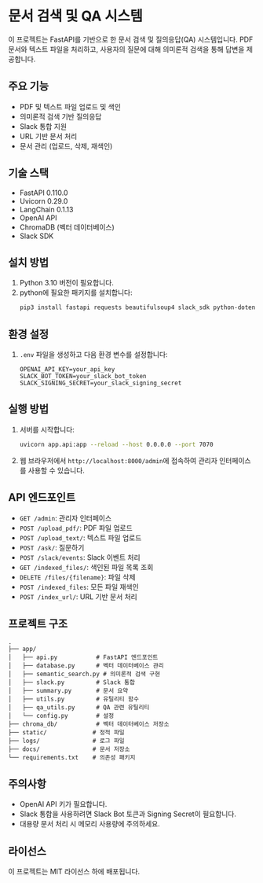 # 문서 검색 및 QA 시스템

이 프로젝트는 FastAPI를 기반으로 한 문서 검색 및 질의응답(QA) 시스템입니다. PDF 문서와 텍스트 파일을 처리하고, 사용자의 질문에 대해 의미론적 검색을 통해 답변을 제공합니다.

## 주요 기능

- PDF 및 텍스트 파일 업로드 및 색인
- 의미론적 검색 기반 질의응답
- Slack 통합 지원
- URL 기반 문서 처리
- 문서 관리 (업로드, 삭제, 재색인)

## 기술 스택

- FastAPI 0.110.0
- Uvicorn 0.29.0
- LangChain 0.1.13
- OpenAI API
- ChromaDB (벡터 데이터베이스)
- Slack SDK

## 설치 방법

1. Python 3.10  버전이 필요합니다.
2. python에 필요한 패키지를 설치합니다:
   ```bash
   pip3 install fastapi requests beautifulsoup4 slack_sdk python-dotenv langchain openai pypdf chromadb langchain-openai langchain-community pymupdf python-multipart
   ```

## 환경 설정

1. `.env` 파일을 생성하고 다음 환경 변수를 설정합니다:
   ```
   OPENAI_API_KEY=your_api_key
   SLACK_BOT_TOKEN=your_slack_bot_token
   SLACK_SIGNING_SECRET=your_slack_signing_secret
   ```

## 실행 방법

1. 서버를 시작합니다:
   ```bash
   uvicorn app.api:app --reload --host 0.0.0.0 --port 7070
   ```
2. 웹 브라우저에서 `http://localhost:8000/admin`에 접속하여 관리자 인터페이스를 사용할 수 있습니다.

## API 엔드포인트

- `GET /admin`: 관리자 인터페이스
- `POST /upload_pdf/`: PDF 파일 업로드
- `POST /upload_text/`: 텍스트 파일 업로드
- `POST /ask/`: 질문하기
- `POST /slack/events`: Slack 이벤트 처리
- `GET /indexed_files/`: 색인된 파일 목록 조회
- `DELETE /files/{filename}`: 파일 삭제
- `POST /indexed_files`: 모든 파일 재색인
- `POST /index_url/`: URL 기반 문서 처리

## 프로젝트 구조

```
.
├── app/
│   ├── api.py           # FastAPI 엔드포인트
│   ├── database.py      # 벡터 데이터베이스 관리
│   ├── semantic_search.py # 의미론적 검색 구현
│   ├── slack.py         # Slack 통합
│   ├── summary.py       # 문서 요약
│   ├── utils.py         # 유틸리티 함수
│   ├── qa_utils.py      # QA 관련 유틸리티
│   └── config.py        # 설정
├── chroma_db/           # 벡터 데이터베이스 저장소
├── static/             # 정적 파일
├── logs/               # 로그 파일
├── docs/               # 문서 저장소
└── requirements.txt    # 의존성 패키지
```

## 주의사항

- OpenAI API 키가 필요합니다.
- Slack 통합을 사용하려면 Slack Bot 토큰과 Signing Secret이 필요합니다.
- 대용량 문서 처리 시 메모리 사용량에 주의하세요.

## 라이선스

이 프로젝트는 MIT 라이선스 하에 배포됩니다. 
